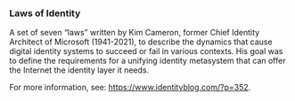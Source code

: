 ### Laws of Identity

<p class="c8"><span class="c0">A set of seven “laws” written by Kim Cameron, former Chief Identity Architect of Microsoft (1941-2021), to describe the dynamics that cause digital identity systems to succeed or fail in various contexts. His goal was to define the requirements for a unifying identity metasystem that can offer the Internet the identity layer it needs.</span></p><p class="c8"><span>For more information, see: </span><span class="c2"><a class="c3" href="https://www.google.com/url?q=https://www.identityblog.com/?p%3D352&amp;sa=D&amp;source=editors&amp;ust=1706779842735877&amp;usg=AOvVaw3JTF1QFRhWu4Vx41MiEscz">https://www.identityblog.com/?p=352</a></span><span>.</span></p>